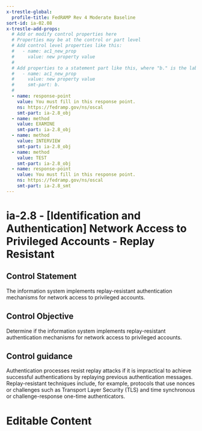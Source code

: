 ```yaml
---
x-trestle-global:
  profile-title: FedRAMP Rev 4 Moderate Baseline
sort-id: ia-02.08
x-trestle-add-props:
  # Add or modify control properties here
  # Properties may be at the control or part level
  # Add control level properties like this:
  #   - name: ac1_new_prop
  #     value: new property value
  #
  # Add properties to a statement part like this, where "b." is the label of the target statement part
  #   - name: ac1_new_prop
  #     value: new property value
  #     smt-part: b.
  #
  - name: response-point
    value: You must fill in this response point.
    ns: https://fedramp.gov/ns/oscal
    smt-part: ia-2.8_obj
  - name: method
    value: EXAMINE
    smt-part: ia-2.8_obj
  - name: method
    value: INTERVIEW
    smt-part: ia-2.8_obj
  - name: method
    value: TEST
    smt-part: ia-2.8_obj
  - name: response-point
    value: You must fill in this response point.
    ns: https://fedramp.gov/ns/oscal
    smt-part: ia-2.8_smt
---
```


# ia-2.8 - \[Identification and Authentication\] Network Access to Privileged Accounts - Replay Resistant

## Control Statement

The information system implements replay-resistant authentication mechanisms for network access to privileged accounts.

## Control Objective

Determine if the information system implements replay-resistant authentication mechanisms for network access to privileged accounts.

## Control guidance

Authentication processes resist replay attacks if it is impractical to achieve successful authentications by replaying previous authentication messages. Replay-resistant techniques include, for example, protocols that use nonces or challenges such as Transport Layer Security (TLS) and time synchronous or challenge-response one-time authenticators.

# Editable Content

<!-- Make additions and edits below -->
<!-- The above represents the contents of the control as received by the profile, prior to additions. -->
<!-- If the profile makes additions to the control, they will appear below. -->
<!-- The above markdown may not be edited but you may edit the content below, and/or introduce new additions to be made by the profile. -->
<!-- If there is a yaml header at the top, parameter values may be edited. Use --set-parameters to incorporate the changes during assembly. -->
<!-- The content here will then replace what is in the profile for this control, after running profile-assemble. -->
<!-- The added parts in the profile for this control are below.  You may edit them and/or add new ones. -->
<!-- Each addition must have a heading either of the form ## Control my_addition_name -->
<!-- or ## Part a. (where the a. refers to one of the control statement labels.) -->
<!-- "## Control" parts are new parts added after the statement part. -->
<!-- "## Part" parts are new parts added into the top-level statement part with that label. -->
<!-- Subparts may be added with nested hash levels of the form ### My Subpart Name -->
<!-- underneath the parent ## Control or ## Part being added -->
<!-- See https://ibm.github.io/compliance-trestle/tutorials/ssp_profile_catalog_authoring/ssp_profile_catalog_authoring for guidance. -->
